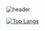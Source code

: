 ![header](https://capsule-render.vercel.app/api?type=waving&color=timeAuto&height=300&section=header&text=Welcome!&desc=Jiyeon's%20Github🍀%20&fontSize=70&descSize=40&fontColor=ffffff&fontAlignY=30)

[![Top Langs](https://github-readme-stats.vercel.app/api/top-langs/?username=chaejy&layout=compact)](https://github.com/chaejy/github-readme-stats)
